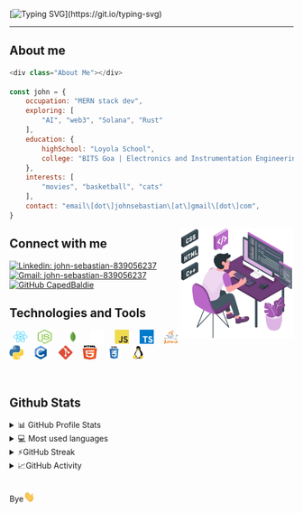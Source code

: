 [![Typing SVG](https://readme-typing-svg.demolab.com?font=Fira+Code&size=25&pause=500&color=DCA4FF&background=14132600&center=false&vCenter=true&width=800&lines=Hi%2C+I'm+John+%F0%9F%91%8B;I'm+a+%F0%9F%92%BB+Web+Developer;Nice+to+meet+you+%F0%9F%98%83.)](https://git.io/typing-svg)
<hr />

## About me

<!-- - 💻 **MERN** stack dev

- 🔎 Exploring **AI and web3**

- 🌱 Learning **Solana and Rust**

- 📫 How to reach me: email\[dot\]johnsebastian\[at\]gmail\[dot\]com

- 🎓 **Electronics and Instrumentation Engineering student** at BITS Goa

- 😄 Pronouns: **He/Him**

- 💬 Ask me anything about 🎥 and 🏀. -->

<!-- -   ⚡ Fun fact  -->



```javascript
<div class="About Me"></div>

const john = {
	occupation: "MERN stack dev",
	exploring: [
		"AI", "web3", "Solana", "Rust"
	],
	education: {
		highSchool: "Loyola School",
		college: "BITS Goa | Electronics and Instrumentation Engineering",
	},
	interests: [
		"movies", "basketball", "cats"
	],
	contact: "email\[dot\]johnsebastian\[at\]gmail\[dot\]com",
}
```
<a href="https://github.com/CapedBaldie"><img src="images/dev.png" width="40%" height="auto" align="right" /></a>

## Connect with me

[![Linkedin: john-sebastian-839056237](https://img.shields.io/badge/-John_Sebastian-blue?style=flat-square&logo=Linkedin&logoColor=white&link=https://www.linkedin.com/in/https://www.linkedin.com/in/john-sebastian-839056237/)](https://www.linkedin.com/in/john-sebastian-839056237/)
[![Gmail: john-sebastian-839056237](https://img.shields.io/badge/-John_Sebastian-white?style=flat-square&logo=GMail&logoColor=red&link=mailto:email.johnsebastian@gmail.com)](mailto:email.johnsebastian@gmail.com)
[![GitHub CapedBaldie](https://img.shields.io/github/followers/CapedBaldie?label=follow&style=social)](https://github.com/CapedBaldie)
<br />

##  Technologies and Tools
<p align="left"> 
	<code> <img height="25" width="25" src="images/react.svg" /> </code>
	<code> <img height="25" width="25" src="images/nodejs.svg" />  </code>
	<code> <img height="25" width="25" src="images/mongodb.svg" /> </code>
	<code> <img height="25" width="25" src="images/express.svg" /> </code>
	<code> <img height="25" width="25" src="images/js.svg" /> </code>
	<code> <img height="25" width="25" src="images/typescript.svg" /> </code>
	<code> <img height="25" width="25" src="images/java.svg" /> </code>
	<code> <img height="25" width="25" src="images/python.svg" /> </code>
	<code> <img height="25" width="25" src="images/c.svg" /> </code>
	<code> <img height="25" width="25" src="images/git.svg" /> </code>
	<code> <img height="25" width="25" src="images/html5.svg" /> </code>
	<code> <img height="25" width="25" src="images/css3.svg" /> </code>
	<code> <img height="25" width="25" src="images/linux.svg" /> </code>
</p>  
<br />
  
## Github Stats

<details>
  <summary>📊 GitHub Profile Stats</summary>
  <br/>
  <a href="https://github.com/anuraghazra/github-readme-stats"><img alt="CapedBaldie's Github Stats" src="https://github-readme-stats.vercel.app/api?username=CapedBaldie&show_icons=true&count_private=true&locale=en&layout=compact&theme=shades-of-purple&hide_border=true" /></a>
</details>

<details> 
  <summary>💻 Most used languages</summary>
  <br/>
  <a href="https://github.com/anuraghazra/github-readme-stats"><img alt="CapedBaldie's Top Languages" src="https://github-readme-stats.vercel.app/api/top-langs/?username=CapedBaldie&langs_count=10&layout=compact&theme=shades-of-purple&hide_border=true" /></a>
  <br/>
  <b>Note:</b> This chart is only a metric of which languages my public code on GitHub consists of and does not reflect my experience or skill level.
</details>

<details>
  <summary>⚡GitHub Streak</summary>
  <br/>
  <a href="https://github.com/DenverCoder1/github-readme-streak-stats"><img alt="CapedBaldie's GitHub Streak" src="https://github-readme-streak-stats.herokuapp.com/?user=CapedBaldie&theme=shades-of-purple&hide_border=true" /></a>
</details>

<details>
  <summary>📈GitHub Activity</summary>
  <br/>
  <a href="https://github.com/ashutosh00710/github-readme-activity-graph"><img alt="CapedBaldie's GitHub Activity" src="https://github-readme-activity-graph.cyclic.app/graph?username=CapedBaldie&bg_color=141326&color=9e4c98&line=a97aae&point=403d3d&area=true&hide_border=true" /></a>
</details>
<br />

Bye<img src="https://raw.githubusercontent.com/ABSphreak/ABSphreak/master/gifs/Hi.gif" width="20px">


<!--
**CapedBaldie/CapedBaldie** is a ✨ _special_ ✨ repository because its `README.md` (this file) appears on your GitHub profile.

Here are some ideas to get you started:

- 🔭 I’m currently working on ...
- 🌱 I’m currently learning ...
- 👯 I’m looking to collaborate on ...
- 🤔 I’m looking for help with ...
- 💬 Ask me about ...
- 📫 How to reach me: ...
- 😄 Pronouns: ...
- ⚡ Fun fact: ...
-->
